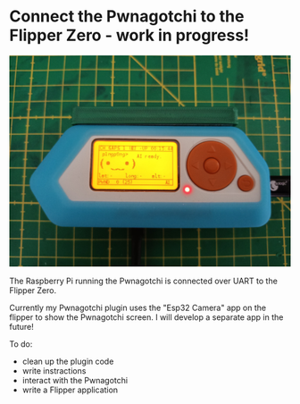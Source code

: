 # Connect the Pwnagotchi to the Flipper Zero - work in progress!

![Pwnagotchi Screen](images/pwnagotchi_screen0.jpg)

The Raspberry Pi running the Pwnagotchi is connected over UART to the Flipper Zero.

Currently my Pwnagotchi plugin uses the "Esp32 Camera" app on the flipper to show the Pwnagotchi screen. I will develop a separate app in the future!

To do:
- clean up the plugin code
- write instractions
- interact with the Pwnagotchi
- write a Flipper application
